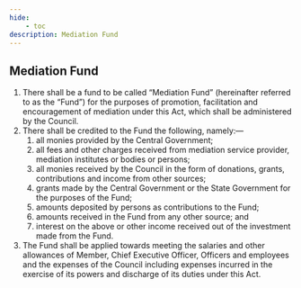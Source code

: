 ```yaml
---
hide:
    - toc
description: Mediation Fund
---
```


## Mediation Fund

1. There shall be a fund to be called “Mediation Fund” (hereinafter referred to as the “Fund”) for the purposes of promotion, facilitation and encouragement of mediation under this Act, which shall be administered by the Council.
2. There shall be credited to the Fund the following, namely:—
    1. all monies provided by the Central Government;
    2. all fees and other charges received from mediation service provider, mediation institutes or bodies or persons;
    3. all monies received by the Council in the form of donations, grants, contributions and income from other sources;
    4. grants made by the Central Government or the State Government for the purposes of the Fund;
    5. amounts deposited by persons as contributions to the Fund;
    6. amounts received in the Fund from any other source; and
    7. interest on the above or other income received out of the investment made from the Fund.
3. The Fund shall be applied towards meeting the salaries and other allowances of Member, Chief Executive Officer, Officers and employees and the expenses of the Council including expenses incurred in the exercise of its powers and discharge of its duties under this Act.
